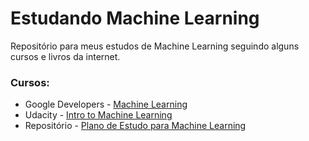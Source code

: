 # Estudando Machine Learning

Repositório para meus estudos de Machine Learning seguindo alguns cursos e livros da internet.

### Cursos:

- Google Developers - [Machine Learning](https://www.youtube.com/playlist?list=PLOU2XLYxmsIIuiBfYad6rFYQU_jL2ryal)
- Udacity - [Intro to Machine Learning](https://classroom.udacity.com/courses/ud120)
- Repositório - [Plano de Estudo para Machine Learning](https://github.com/italojs/awesome-machine-learning-portugues)
